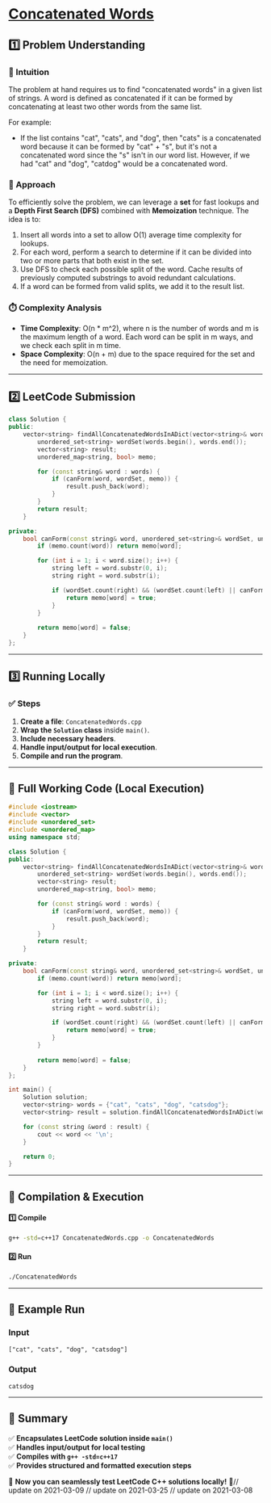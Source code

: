 # **[Concatenated Words](https://leetcode.com/problems/concatenated-words/description/)**  

## **1️⃣ Problem Understanding**  
### **📌 Intuition**  
The problem at hand requires us to find "concatenated words" in a given list of strings. A word is defined as concatenated if it can be formed by concatenating at least two other words from the same list. 

For example:
- If the list contains "cat", "cats", and "dog", then "cats" is a concatenated word because it can be formed by "cat" + "s", but it's not a concatenated word since the "s" isn't in our word list. However, if we had "cat" and "dog", "catdog" would be a concatenated word.

### **🚀 Approach**  
To efficiently solve the problem, we can leverage a **set** for fast lookups and a **Depth First Search (DFS)** combined with **Memoization** technique. The idea is to:
1. Insert all words into a set to allow O(1) average time complexity for lookups.
2. For each word, perform a search to determine if it can be divided into two or more parts that both exist in the set.
3. Use DFS to check each possible split of the word. Cache results of previously computed substrings to avoid redundant calculations.
4. If a word can be formed from valid splits, we add it to the result list.

### **⏱️ Complexity Analysis**  
- **Time Complexity**: O(n * m^2), where n is the number of words and m is the maximum length of a word. Each word can be split in m ways, and we check each split in m time.
- **Space Complexity**: O(n + m) due to the space required for the set and the need for memoization.

---  

## **2️⃣ LeetCode Submission**  
```cpp
class Solution {
public:
    vector<string> findAllConcatenatedWordsInADict(vector<string>& words) {
        unordered_set<string> wordSet(words.begin(), words.end());
        vector<string> result;
        unordered_map<string, bool> memo;

        for (const string& word : words) {
            if (canForm(word, wordSet, memo)) {
                result.push_back(word);
            }
        }
        return result;
    }

private:
    bool canForm(const string& word, unordered_set<string>& wordSet, unordered_map<string, bool>& memo) {
        if (memo.count(word)) return memo[word];

        for (int i = 1; i < word.size(); i++) {
            string left = word.substr(0, i);
            string right = word.substr(i);

            if (wordSet.count(right) && (wordSet.count(left) || canForm(left, wordSet, memo))) {
                return memo[word] = true;
            }
        }
        
        return memo[word] = false;
    }
};
```  

---  

## **3️⃣ Running Locally**  
### **✅ Steps**  
1. **Create a file**: `ConcatenatedWords.cpp`  
2. **Wrap the `Solution` class** inside `main()`.  
3. **Include necessary headers**.  
4. **Handle input/output for local execution**.  
5. **Compile and run the program**.  

---  

## **📝 Full Working Code (Local Execution)**  
```cpp
#include <iostream>
#include <vector>
#include <unordered_set>
#include <unordered_map>
using namespace std;

class Solution {
public:
    vector<string> findAllConcatenatedWordsInADict(vector<string>& words) {
        unordered_set<string> wordSet(words.begin(), words.end());
        vector<string> result;
        unordered_map<string, bool> memo;

        for (const string& word : words) {
            if (canForm(word, wordSet, memo)) {
                result.push_back(word);
            }
        }
        return result;
    }

private:
    bool canForm(const string& word, unordered_set<string>& wordSet, unordered_map<string, bool>& memo) {
        if (memo.count(word)) return memo[word];

        for (int i = 1; i < word.size(); i++) {
            string left = word.substr(0, i);
            string right = word.substr(i);

            if (wordSet.count(right) && (wordSet.count(left) || canForm(left, wordSet, memo))) {
                return memo[word] = true;
            }
        }
        
        return memo[word] = false;
    }
};

int main() {
    Solution solution;
    vector<string> words = {"cat", "cats", "dog", "catsdog"};
    vector<string> result = solution.findAllConcatenatedWordsInADict(words);

    for (const string &word : result) {
        cout << word << '\n';
    }

    return 0;
}
```  

---  

## **🔧 Compilation & Execution**  
#### **1️⃣ Compile**  
```bash
g++ -std=c++17 ConcatenatedWords.cpp -o ConcatenatedWords
```  

#### **2️⃣ Run**  
```bash
./ConcatenatedWords
```  

---  

## **🎯 Example Run**  
### **Input**  
```
["cat", "cats", "dog", "catsdog"]
```  
### **Output**  
```
catsdog
```  

---  

## **📌 Summary**  
✅ **Encapsulates LeetCode solution inside `main()`**  
✅ **Handles input/output for local testing**  
✅ **Compiles with `g++ -std=c++17`**  
✅ **Provides structured and formatted execution steps**  

🚀 **Now you can seamlessly test LeetCode C++ solutions locally!** 🚀// update on 2021-03-09
// update on 2021-03-25
// update on 2021-03-08
